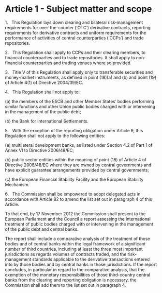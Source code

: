 # Article 1 - Subject matter and scope


1.   This Regulation lays down clearing and bilateral risk-management requirements for over-the-counter (‘OTC’) derivative contracts, reporting requirements for derivative contracts and uniform requirements for the performance of activities of central counterparties (‘CCPs’) and trade repositories.

2.   This Regulation shall apply to CCPs and their clearing members, to financial counterparties and to trade repositories. It shall apply to non-financial counterparties and trading venues where so provided.

3.   Title V of this Regulation shall apply only to transferable securities and money-market instruments, as defined in point (18)(a) and (b) and point (19) of Article 4(1) of Directive 2004/39/EC.

4.   This Regulation shall not apply to:

(a) the members of the ESCB and other Member States’ bodies performing similar functions and other Union public bodies charged with or intervening in the management of the public debt;

(b) the Bank for International Settlements.

5.   With the exception of the reporting obligation under Article 9, this Regulation shall not apply to the following entities:

(a) multilateral development banks, as listed under Section 4.2 of Part 1 of Annex VI to Directive 2006/48/EC;

(b) public sector entities within the meaning of point (18) of Article 4 of Directive 2006/48/EC where they are owned by central governments and have explicit guarantee arrangements provided by central governments;

(c) the European Financial Stability Facility and the European Stability Mechanism.

6.   The Commission shall be empowered to adopt delegated acts in accordance with Article 82 to amend the list set out in paragraph 4 of this Article.

To that end, by 17 November 2012 the Commission shall present to the European Parliament and the Council a report assessing the international treatment of public bodies charged with or intervening in the management of the public debt and central banks.

The report shall include a comparative analysis of the treatment of those bodies and of central banks within the legal framework of a significant number of third countries, including at least the three most important jurisdictions as regards volumes of contracts traded, and the risk-management standards applicable to the derivative transactions entered into by those bodies and by central banks in those jurisdictions. If the report concludes, in particular in regard to the comparative analysis, that the exemption of the monetary responsibilities of those third-country central banks from the clearing and reporting obligation is necessary, the Commission shall add them to the list set out in paragraph 4.
